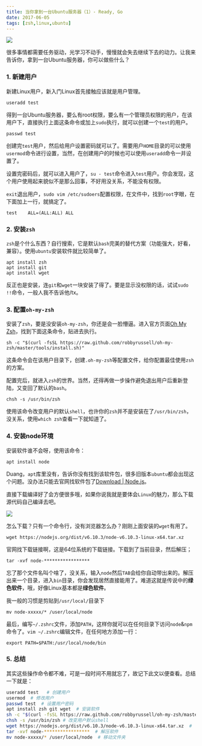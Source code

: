 ```yaml
---
title: 当你拿到一台Ubuntu服务器（1）- Ready, Go
date: 2017-06-05
tags: [zsh,linux,ubuntu]
---
```


![](/image/linux/ubuntu.jpg)

很多事情都需要任务驱动，光学习不动手，慢慢就会失去继续下去的动力。让我来告诉你，拿到一台Ubuntu服务器，你可以做些什么？

### 1. 新建用户
新建Linux用户，新入门Linux首先接触应该就是用户管理。

```
useradd test
```

得到一台Ubuntu服务器，要么有root权限，要么有一个管理员权限的用户，在该用户下，直接执行上面这条命令或加上`sudo`执行，就可以创建一个`test`的用户。

```
passwd test
```

创建完`test`用户，然后给用户设置密码就可以了。需要用户`HOME`目录的可以使用`usermod`命令进行设置，当然，在创建用户的时候也可以使用`useradd`命令一并设置了。

设置完密码后，就可以进入用户了，`su - test`命令进入`test`用户。你会发现，这个用户使用起来貌似不是那么回事，不好用没关系，不能没有权限。

`exit`退出用户，`sudo vim /etc/sudoers`配置权限，在文件中，找到`root`字眼，在下面加上一行，就搞定了。

```
test    ALL=(ALL:ALL) ALL
```

### 2. 安装`zsh`
`zsh`是个什么东西？自行搜索，它是默认`bash`完美的替代方案（功能强大，好看，兼容）。使用`ubuntu`安装软件就比较简单了。

```
apt install zsh
apt install git
apt install wget
```

反正也是安装，连`git`和`wget`一块安装了得了。要是显示没权限的话，试试`sudo !!`命令，一般人我不告诉他/tx。

### 3. 配置`oh-my-zsh`
安装了`zsh`，要是没安装`oh-my-zsh`，你还是会一脸懵逼。进入官方页面[Oh My Zsh](http://ohmyz.sh/)，找到下面这条命令，贴进去执行。

```
sh -c "$(curl -fsSL https://raw.github.com/robbyrussell/oh-my-zsh/master/tools/install.sh)"
```

这条命令会在该用户目录下，创建`.oh-my-zsh`等配置文件，给你配置最佳使用`zsh`的方案。

配置完后，就进入`zsh`的世界。当然，还得再做一步操作避免退出用户后重新登陆，又变回了默认的`bash`。

```
chsh -s /usr/bin/zsh
```

使用该命令改变用户的默认`shell`，也许你的`zsh`并不是安装在了`/usr/bin/zsh`，没关系，使用`which zsh`查看一下就知道了。

### 4. 安装node环境
安装软件谁不会呀，使用该命令：

```
apt install node
```

Duang，`apt`库里没有，告诉你没有找到该软件包，很多旧版本`ubuntu`都会出现这个问题。没办法只能去官网找软件包了[Download | Node.js](https://nodejs.org/en/download/)。

直接下载编译好了会方便很多哦，如果你说我就是要体会`Linux`的魅力，那么下载源代码自己编译去吧。

![](/image/linux/2017-06-05-17-02-39.jpg)

怎么下载？只有一个命令行，没有浏览器怎么办？刚刚上面安装的`wget`有用了。

```
wget https://nodejs.org/dist/v6.10.3/node-v6.10.3-linux-x64.tar.xz
```

官网找下载链接啊，这是64位系统的下载链接。下载到了当前目录，然后解压；

```
tar -xvf node-*****************
```

忘了那个文件名叫个啥了，没关系，输入`node`然后`TAB`会给你自动带出来的。解压出来一个目录，进入`bin`目录，你会发现居然直接能用了。难道这就是传说中的**绿色软件**，哦，好像Linux基本都是**绿色软件**。

我一般的习惯是剪贴到`/usr/local/`目录下

```
mv node-xxxxx/* /user/local/node
```

最后，编写`~/.zshrc`文件，添加`PATH`，这样你就可以在任何目录下访问`node`&`npm`命令了。`vim ~/.zshrc`编辑文件，在任何地方添加一行：

```
export PATH=$PATH:/usr/local/node/bin
```

### 5. 总结
其实这些操作命令都不难，可是一段时间不用就忘了，故记下此文以便查看。总结一下就是：

```sh
useradd test   # 创建用户
usermod  # 修改用户
passwd test  # 设置用户密码
apt install zsh git wget  # 安装软件
sh -c "$(curl -fsSL https://raw.github.com/robbyrussell/oh-my-zsh/master/tools/install.sh)"  # 安装oh-my-zsh
chsh -s /usr/bin/zsh # 改变用户默认shell
wget https://nodejs.org/dist/v6.10.3/node-v6.10.3-linux-x64.tar.xz  # 下载Node软件
tar -xvf node-*****************  # 解压软件
mv node-xxxxx/* /user/local/node  # 移动文件夹
```